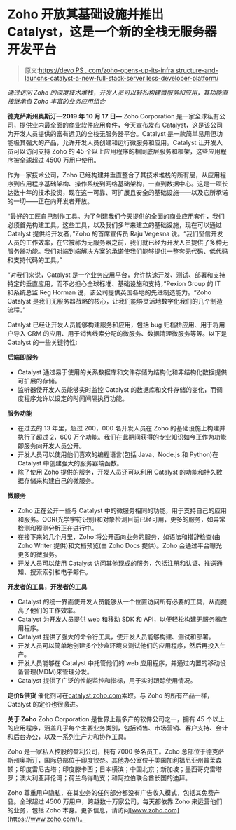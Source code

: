 # Zoho 开放其基础设施并推出 Catalyst，这是一个新的全栈无服务器开发平台

> 原文:[https://devo PS . com/zoho-opens-up-its-infra structure-and-launchs-catalyst-a-new-full-stack-server less-developer-platform/](https://devops.com/zoho-opens-up-its-infrastructure-and-launches-catalyst-a-new-full-stack-serverless-developer-platform/)

*通过访问 Zoho 的深度技术堆栈，开发人员可以轻松构建微服务和应用，其功能直接继承自 Zoho 丰富的业务应用组合*

**德克萨斯州奥斯汀—2019 年 10 月 17 日—** Zoho Corporation 是一家全球私有公司，提供业内最全面的商业软件应用套件，今天宣布发布 Catalyst，这是该公司为开发人员提供的富有远见的全栈无服务器平台。Catalyst 是一款简单易用但功能极其强大的产品，允许开发人员创建和运行微服务和应用。Catalyst 让开发人员可以访问支持 Zoho 的 45 个以上应用程序的相同底层服务和框架，这些应用程序被全球超过 4500 万用户使用。

作为一家技术公司，Zoho 已经构建并垂直整合了其技术堆栈的所有层，从应用程序到应用程序基础架构、操作系统到网络基础架构，一直到数据中心。这是一项长达数十年的技术投资，现在这一可靠、可扩展且安全的基础设施——以及它所承诺的一切——正在向开发者开放。

“最好的工匠自己制作工具。为了创建我们今天提供的全面的商业应用套件，我们必须首先构建工具。这些工具，以及我们多年来建立的基础设施，现在可以通过 Catalyst 提供给开发者，”Zoho 的首席宣传员 Raju Vegesna 说。“我们坚信开发人员的工作效率，在它被称为无服务器之前，我们就已经为开发人员提供了多种无服务器功能。我们对端到端解决方案的承诺使我们能够提供一整套无代码、低代码和支持代码的工具。”

“对我们来说，Catalyst 是一个业务应用平台，允许快速开发、测试、部署和支持特定的垂直应用，而不必担心全球标准、基础设施和支持，”Pexion Group 的 IT 和系统总监 Reg Horman 说，该公司提供英国各地的先进制造能力。“Zoho Catalyst 是我们无服务器战略的核心，让我们能够灵活地数字化我们的几个制造流程。”

Catalyst 已经让开发人员能够构建服务和应用，包括 bug 归档桥应用、用于将用户导入 CRM 的应用、用于销售线索分配的微服务、数据清理微服务等等。以下是 Catalyst 的一些关键特性:

**后端即服务**

*   Catalyst 通过易于使用的关系数据库和文件存储为结构化和非结构化数据提供可扩展的存储。
*   监听器使开发人员能够实时监控 Catalyst 的数据库和文件存储的变化，而调度程序允许以设定的时间间隔执行功能。

**服务功能**

*   在过去的 13 年里，超过 200，000 名开发人员在 Zoho 的基础设施上构建并执行了超过 2，600 万个功能。我们在此期间获得的专业知识如今正作为功能即服务向开发人员公开。
*   开发人员可以使用他们喜欢的编程语言(包括 Java、Node.js 和 Python)在 Catalyst 中创建强大的服务器端函数。
*   除了使用 Zoho 提供的服务，开发人员还可以利用 Catalyst 的功能和持久数据存储来构建自己的微服务。

**微服务**

*   Zoho 正在公开一些与 Catalyst 中的微服务相同的功能，用于支持自己的应用和服务。OCR(光学字符识别)和对象检测目前已经可用，更多的服务，如异常检测和预测分析正在进行中。
*   在接下来的几个月里，Zoho 将公开面向业务的服务，如语法和措辞检查(由 Zoho Writer 提供)和文档预览(由 Zoho Docs 提供)。Zoho 会通过平台曝光更多的微服务。
*   开发人员可以使用 Catalyst 访问其他现成的服务，包括注册和认证、推送通知、搜索索引和电子邮件。

**开发者的工具，开发者的工具**

*   Catalyst 的统一界面使开发人员能够从一个位置访问所有必要的工具，从而提高了他们的工作效率。
*   Catalyst 为开发人员提供 web 和移动 SDK 和 API，以便轻松构建无服务器应用程序。
*   Catalyst 提供了强大的命令行工具，使开发人员能够构建、测试和部署。
*   开发人员可以简单地创建多个沙盒环境来测试他们的应用程序，然后再投入生产。
*   开发人员能够在 Catalyst 中托管他们的 web 应用程序，并通过内置的移动设备管理(MDM)来管理分发。
*   Catalyst 提供了广泛的性能监控和指标，用于实时跟踪使用情况。

**定价&供货**
催化剂可在[catalyst.zoho.com](http://catalyst.zoho.com/)索取。与 Zoho 的所有产品一样，Catalyst 的定价也很激进。

**关于 Zoho**
Zoho Corporation 是世界上最多产的软件公司之一，拥有 45 个以上的应用程序，涵盖几乎每个主要业务类别，包括销售、市场营销、客户支持、会计和后台办公，以及一系列生产力和协作工具。

Zoho 是一家私人控股的盈利公司，拥有 7000 多名员工。Zoho 总部位于德克萨斯州奥斯汀，国际总部位于印度钦奈。其他办公室位于美国加利福尼亚州普莱森顿；印度雷尼古塔；印度滕卡西；日本横滨；中国北京；新加坡；墨西哥克雷塔罗；澳大利亚拜伦湾；荷兰乌得勒支；和阿拉伯联合酋长国的迪拜。

Zoho 尊重用户隐私，在其业务的任何部分都没有广告收入模式，包括其免费产品。全球超过 4500 万用户，跨越数十万家公司，每天都依靠 Zoho 来运营他们的业务，包括 Zoho 本身。更多信息，请访问[www.zoho.com](https://www.zoho.com/)。

###